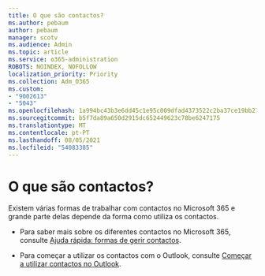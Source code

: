 ```yaml
---
title: O que são contactos?
ms.author: pebaum
author: pebaum
manager: scotv
ms.audience: Admin
ms.topic: article
ms.service: o365-administration
ROBOTS: NOINDEX, NOFOLLOW
localization_priority: Priority
ms.collection: Adm_O365
ms.custom:
- "9002613"
- "5043"
ms.openlocfilehash: 1a994bc43b3e6dd45c1e95c009dfad4373522c2ba37ce19bb270922e155c85b5
ms.sourcegitcommit: b5f7da89a650d2915dc652449623c78be6247175
ms.translationtype: MT
ms.contentlocale: pt-PT
ms.lasthandoff: 08/05/2021
ms.locfileid: "54083385"
---
```

# <a name="what-are-contacts"></a>O que são contactos?

Existem várias formas de trabalhar com contactos no Microsoft 365 e grande parte delas depende da forma como utiliza os contactos.

- Para saber mais sobre os diferentes contactos no Microsoft 365, consulte [Ajuda rápida: formas de gerir contactos](https://docs.microsoft.com/microsoft-365/admin/misc/ways-to-manage-contacts?view=o365-worldwide).

- Para começar a utilizar os contactos com o Outlook, consulte [Começar a utilizar contactos no Outlook](https://support.office.com/article/using-contacts-people-in-outlook-on-the-web-1e3438c7-26b2-420c-87de-3cea9d31b5cb?WT.mc_id=365AdminCSH&ui=en-US&rs=en-US&ad=US).

